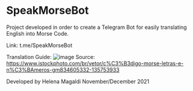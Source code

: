 # SpeakMorseBot
Project developed in order to create a Telegram Bot for easily translating English into Morse Code.

Link: t.me/SpeakMorseBot

Translation Guide:
![image](https://user-images.githubusercontent.com/44007002/144298565-f84ea4d5-3d73-4da1-a085-93e7b2bd95b3.png)
Source: https://www.istockphoto.com/br/vetor/c%C3%B3digo-morse-letras-e-n%C3%BAmeros-gm834605332-135753933



Developed by Helena Magaldi
November/December 2021
